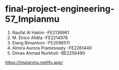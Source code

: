 # final-project-engineering-57_Impianmu

1. Naufal Al Hakim -FE2136961
2. M. Elrico Afdila -FE2214978
3. Elang Bimantoro -FE2096511
4. Almira Aurora Prameswaty -FE2261449
5. Dimas Ahmad Nurkholi -BE2256490


https://impianmu.netlify.app/
